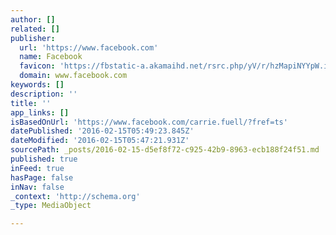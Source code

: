 ```yaml
---
author: []
related: []
publisher:
  url: 'https://www.facebook.com'
  name: Facebook
  favicon: 'https://fbstatic-a.akamaihd.net/rsrc.php/yV/r/hzMapiNYYpW.ico'
  domain: www.facebook.com
keywords: []
description: ''
title: ''
app_links: []
isBasedOnUrl: 'https://www.facebook.com/carrie.fuell/?fref=ts'
datePublished: '2016-02-15T05:49:23.845Z'
dateModified: '2016-02-15T05:47:21.931Z'
sourcePath: _posts/2016-02-15-d5ef8f72-c925-42b9-8963-ecb188f24f51.md
published: true
inFeed: true
hasPage: false
inNav: false
_context: 'http://schema.org'
_type: MediaObject

---
```

